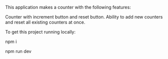 This application makes a counter with the following features:

Counter with increment button and reset button.
Ability to add new counters and reset all existing counters at once.

To get this project running locally:

npm i

npm run dev
